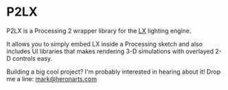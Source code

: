 P2LX
====

P2LX is a Processing 2 wrapper library for the [LX](https://github.com/heronarts/LX) lighting engine.

It allows you to simply embed LX inside a Processing sketch and also includes UI libraries that makes rendering 3-D simulations with overlayed 2-D controls easy.

Building a big cool project? I'm probably interested in hearing about it! Drop me a line: mark@heronarts.com
